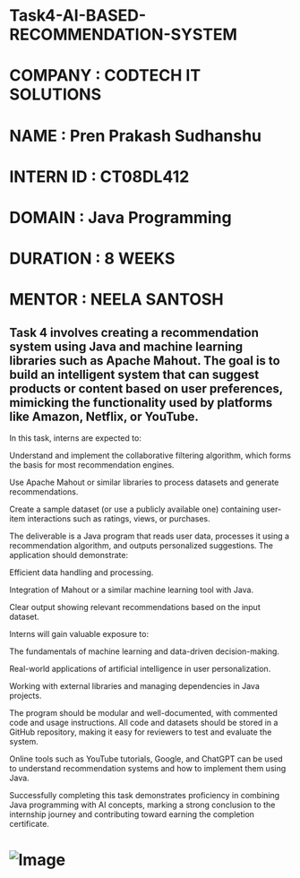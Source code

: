# Task4-AI-BASED-RECOMMENDATION-SYSTEM
# COMPANY : CODTECH IT SOLUTIONS
# NAME : Pren Prakash Sudhanshu
# INTERN ID : CT08DL412
# DOMAIN : Java Programming
# DURATION : 8 WEEKS
# MENTOR : NEELA SANTOSH

## Task 4 involves creating a recommendation system using Java and machine learning libraries such as Apache Mahout. The goal is to build an intelligent system that can suggest products or content based on user preferences, mimicking the functionality used by platforms like Amazon, Netflix, or YouTube.

In this task, interns are expected to:

Understand and implement the collaborative filtering algorithm, which forms the basis for most recommendation engines.

Use Apache Mahout or similar libraries to process datasets and generate recommendations.

Create a sample dataset (or use a publicly available one) containing user-item interactions such as ratings, views, or purchases.

The deliverable is a Java program that reads user data, processes it using a recommendation algorithm, and outputs personalized suggestions. The application should demonstrate:

Efficient data handling and processing.

Integration of Mahout or a similar machine learning tool with Java.

Clear output showing relevant recommendations based on the input dataset.

Interns will gain valuable exposure to:

The fundamentals of machine learning and data-driven decision-making.

Real-world applications of artificial intelligence in user personalization.

Working with external libraries and managing dependencies in Java projects.

The program should be modular and well-documented, with commented code and usage instructions. All code and datasets should be stored in a GitHub repository, making it easy for reviewers to test and evaluate the system.

Online tools such as YouTube tutorials, Google, and ChatGPT can be used to understand recommendation systems and how to implement them using Java.

Successfully completing this task demonstrates proficiency in combining Java programming with AI concepts, marking a strong conclusion to the internship journey and contributing toward earning the completion certificate.

# ![Image](https://github.com/user-attachments/assets/279bb95b-d94e-4c7d-b7a1-192539977918)
